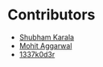 # Contributors

- [Shubham Karala](https://github.com/ShubhamKarala)
- [Mohit Aggarwal](https://github.com/Mister-maker)
- [1337k0d3r](https://github.com/1337k0d3r)
